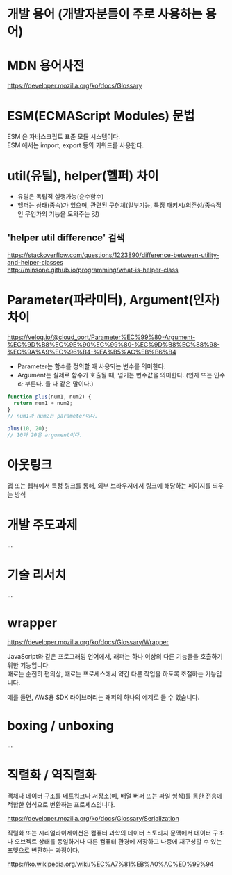 # 개발 용어 (개발자분들이 주로 사용하는 용어)

# MDN 용어사전

https://developer.mozilla.org/ko/docs/Glossary

# ESM(ECMAScript Modules) 문법

ESM 은 자바스크립트 표준 모듈 시스템이다.  
ESM 에서는 import, export 등의 키워드를 사용한다.

# util(유틸), helper(헬퍼) 차이

- 유틸은 독립적 실행가능(순수함수)
- 헬퍼는 상태(종속)가 있으며, 관련된 구현체(일부기능, 특정 패키시/의존성/종속적인 무언가의 기능을 도와주는 것)

## 'helper util difference' 검색

https://stackoverflow.com/questions/1223890/difference-between-utility-and-helper-classes  
http://minsone.github.io/programming/what-is-helper-class

# Parameter(파라미터), Argument(인자) 차이

https://velog.io/@cloud_oort/Parameter%EC%99%80-Argument-%EC%9D%B8%EC%9E%90%EC%99%80-%EC%9D%B8%EC%88%98-%EC%9A%A9%EC%96%B4-%EA%B5%AC%EB%B6%84

- Parameter는 함수를 정의할 때 사용되는 변수를 의미한다.
- Argument는 실제로 함수가 호출될 때, 넘기는 변수값을 의미한다. (인자 또는 인수라 부른다. 둘 다 같은 말이다.)

```javascript
function plus(num1, num2) {
  return num1 + num2;
}
// num1과 num2는 parameter이다.

plus(10, 20);
// 10과 20은 argument이다.
```

# 아웃링크

앱 또는 웹뷰에서 특정 링크를 통해, 외부 브라우저에서 링크에 해당하는 페이지를 띄우는 방식

# 개발 주도과제

...

# 기술 리서치

...

# wrapper

https://developer.mozilla.org/ko/docs/Glossary/Wrapper

JavaScript와 같은 프로그래밍 언어에서, 래퍼는 하나 이상의 다른 기능들을 호출하기 위한 기능입니다.  
때로는 순전히 편의상, 때로는 프로세스에서 약간 다른 작업을 하도록 조절하는 기능입니다.

예를 들면, AWS용 SDK 라이브러리는 래퍼의 하나의 예제로 들 수 있습니다.

# boxing / unboxing

...

# 직렬화 / 역직렬화

객체나 데이터 구조를 네트워크나 저장소(예, 배열 버퍼 또는 파일 형식)를 통한 전송에 적합한 형식으로 변환하는 프로세스입니다.

https://developer.mozilla.org/ko/docs/Glossary/Serialization

직렬화 또는 시리얼라이제이션은 컴퓨터 과학의 데이터 스토리지 문맥에서 데이터 구조나 오브젝트 상태를 동일하거나 다른 컴퓨터 환경에 저장하고 나중에 재구성할 수 있는 포맷으로 변환하는 과정이다.

https://ko.wikipedia.org/wiki/%EC%A7%81%EB%A0%AC%ED%99%94
